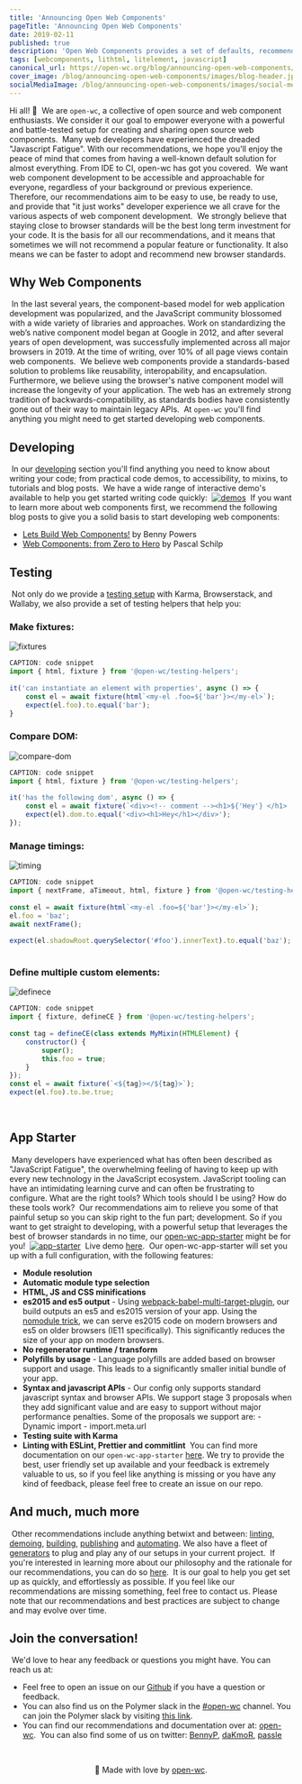 ```yaml
---
title: 'Announcing Open Web Components'
pageTitle: 'Announcing Open Web Components'
date: 2019-02-11
published: true
description: 'Open Web Components provides a set of defaults, recommendations and tools to help facilitate your Web Component'
tags: [webcomponents, lithtml, litelement, javascript]
canonical_url: https://open-wc.org/blog/announcing-open-web-components/
cover_image: /blog/announcing-open-web-components/images/blog-header.jpg
socialMediaImage: /blog/announcing-open-web-components/images/social-media-image.jpg
---
```


Hi all! 👋
​
We are `open-wc`, a collective of open source and web component enthusiasts. We consider it our goal to empower everyone with a powerful and battle-tested setup for creating and sharing open source web components.
​
Many web developers have experienced the dreaded "Javascript Fatigue". With our recommendations, we hope you'll enjoy the peace of mind that comes from having a well-known default solution for almost everything. From IDE to CI, open-wc has got you covered.
​
We want web component development to be accessible and approachable for everyone, regardless of your background or previous experience. Therefore, our recommendations aim to be easy to use, be ready to use, and provide that "it just works" developer experience we all crave for the various aspects of web component development.
​
We strongly believe that staying close to browser standards will be the best long term investment for your code. It is the basis for all our recommendations, and it means that sometimes we will not recommend a popular feature or functionality. It also means we can be faster to adopt and recommend new browser standards.
​
​

## Why Web Components

​
In the last several years, the component-based model for web application development was popularized, and the JavaScript community blossomed with a wide variety of libraries and approaches. Work on standardizing the web’s native component model began at Google in 2012, and after several years of open development, was successfully implemented across all major browsers in 2019. At the time of writing, over 10% of all page views contain web components.
​
We believe web components provide a standards-based solution to problems like reusability, interopability, and encapsulation. Furthermore, we believe using the browser's native component model will increase the longevity of your application. The web has an extremely strong tradition of backwards-compatibility, as standards bodies have consistently gone out of their way to maintain legacy APIs.
​
At `open-wc` you'll find anything you might need to get started developing web components.
​

## Developing

​
In our [developing](https://open-wc.org/developing/) section you'll find anything you need to know about writing your code; from practical code demos, to accessibility, to mixins, to tutorials and blog posts.
​
We have a wide range of interactive demo's available to help you get started writing code quickly:
​
[![demos](https://i.imgur.com/CHs2d9a.png)](https://open-wc-lit-demos.stackblitz.io/)
​
If you want to learn more about web components first, we recommend the following blog posts to give you a solid basis to start developing web components:
​

- [Lets Build Web Components!](https://dev.to/bennypowers/lets-build-web-components-part-1-the-standards-3e85) by Benny Powers
- [Web Components: from Zero to Hero](https://dev.to/thepassle/web-components-from-zero-to-hero-4n4m) by Pascal Schilp
  ​

## Testing

​
Not only do we provide a [testing setup](https://open-wc.org/testing/testing-karma.html) with Karma, Browserstack, and Wallaby, we also provide a set of testing helpers that help you:
​

### Make fixtures:

![fixtures](https://i.imgur.com/ettoUME.png)

```js
CAPTION: code snippet
import { html, fixture } from '@open-wc/testing-helpers';
​
it('can instantiate an element with properties', async () => {
    const el = await fixture(html`<my-el .foo=${'bar'}></my-el>`);
    expect(el.foo).to.equal('bar');
}
```

### Compare DOM:

![compare-dom](https://i.imgur.com/pjGezjL.png)

```js
CAPTION: code snippet
import { html, fixture } from '@open-wc/testing-helpers';
​
it('has the following dom', async () => {
    const el = await fixture(`<div><!-- comment --><h1>${'Hey'} </h1>  </div>`);
    expect(el).dom.to.equal('<div><h1>Hey</h1></div>');
});
```

### Manage timings:

![timing](https://i.imgur.com/iyE0IKf.png)

```js
CAPTION: code snippet
import { nextFrame, aTimeout, html, fixture } from '@open-wc/testing-helpers';
​
const el = await fixture(html`<my-el .foo=${'bar'}></my-el>`);
el.foo = 'baz';
await nextFrame();
​
expect(el.shadowRoot.querySelector('#foo').innerText).to.equal('baz');
​
```

### Define multiple custom elements:

![definece](https://i.imgur.com/lHUO7BO.png)

```js
CAPTION: code snippet
import { fixture, defineCE } from '@open-wc/testing-helpers';
​
const tag = defineCE(class extends MyMixin(HTMLElement) {
    constructor() {
        super();
        this.foo = true;
    }
});
const el = await fixture(`<${tag}></${tag}>`);
expect(el.foo).to.be.true;
```

​

## App Starter

​
Many developers have experienced what has often been described as "JavaScript Fatigue", the overwhelming feeling of having to keep up with every new technology in the JavaScript ecosystem. JavaScript tooling can have an intimidating learning curve and can often be frustrating to configure. What are the right tools? Which tools should I be using? How do these tools work?
​
Our recommendations aim to relieve you some of that painful setup so you can skip right to the fun part; development. So if you want to get straight to developing, with a powerful setup that leverages the best of browser standards in no time, our [open-wc-app-starter](https://github.com/open-wc/open-wc-starter-app) might be for you!
​
[![app-starter](https://i.imgur.com/HMiq3b4.png)](https://github.com/open-wc/open-wc-starter-app)
​
Live demo [here](https://open-wc-starter-app.netlify.com/).
​
Our open-wc-app-starter will set you up with a full configuration, with the following features:
​

- **Module resolution**
- **Automatic module type selection**
- **HTML, JS and CSS minifications**
- **es2015 and es5 output** - Using [webpack-babel-multi-target-plugin](https://www.npmjs.com/package/webpack-babel-multi-target-plugin), our build outputs an es5 and es2015 version of your app. Using the [nomodule trick](https://jakearchibald.com/2017/es-modules-in-browsers/), we can serve es2015 code on modern browsers and es5 on older browsers (IE11 specifically). This significantly reduces the size of your app on modern browsers.
- **No regenerator runtime / transform**
- **Polyfills by usage** - Language polyfills are added based on browser support and usage. This leads to a significantly smaller initial bundle of your app.
- **Syntax and javascript APIs** - Our config only supports standard javascript syntax and browser APIs. We support stage 3 proposals when they add significant value and are easy to support without major performance penalties. Some of the proposals we support are: - Dynamic import - import.meta.url
- **Testing suite with Karma**
- **Linting with ESLint, Prettier and commitlint**
  ​
  You can find more documentation on our `open-wc-app-starter` [here](https://github.com/open-wc/open-wc-starter-app). We try to provide the best, user friendly set up available and your feedback is extremely valuable to us, so if you feel like anything is missing or you have any kind of feedback, please feel free to create an issue on our repo.
  ​

## And much, much more

​
Other recommendations include anything betwixt and between: [linting](https://open-wc.org/linting/), [demoing](https://open-wc.org/demoing/), [building](https://open-wc.org/building/), [publishing](https://open-wc.org/publishing/) and [automating](https://open-wc.org/automating/). We also have a fleet of [generators](https://open-wc.org/developing/generator) to plug and play any of our setups in your current project.
​
If you're interested in learning more about our philosophy and the rationale for our recommendations, you can do so [here](https://open-wc.org/about/).
​
It is our goal to help you get set up as quickly, and effortlessly as possible. If you feel like our recommendations are missing something, feel free to contact us. Please note that our recommendations and best practices are subject to change and may evolve over time.
​
​

## Join the conversation!

​
We'd love to hear any feedback or questions you might have. You can reach us at:
​

- Feel free to open an issue on our [Github](https://github.com/open-wc/open-wc) if you have a question or feedback.
  ​
- You can also find us on the Polymer slack in the [#open-wc](https://polymer.slack.com/messages/CE6D9DN05) channel.
  You can join the Polymer slack by visiting [this link](https://join.slack.com/t/polymer/shared_invite/enQtNTAzNzg3NjU4ODM4LTkzZGVlOGIxMmNiMjMzZDM1YzYyMzdiYTk0YjQyOWZhZTMwN2RlNjM5ZDFmZjMxZWRjMWViMDA1MjNiYWFhZWM).
  ​
- You can find our recommendations and documentation over at: [open-wc](https://open-wc.org).
​
You can also find some of us on twitter: [BennyP](https://twitter.com/PowersBenny), [daKmoR](https://twitter.com/daKmoR), [passle](https://twitter.com/passle_)
​
<br>
<p align="center">
🚽 Made with love by <a href="https://github.com/open-wc/open-wc">open-wc</a>. </p>
